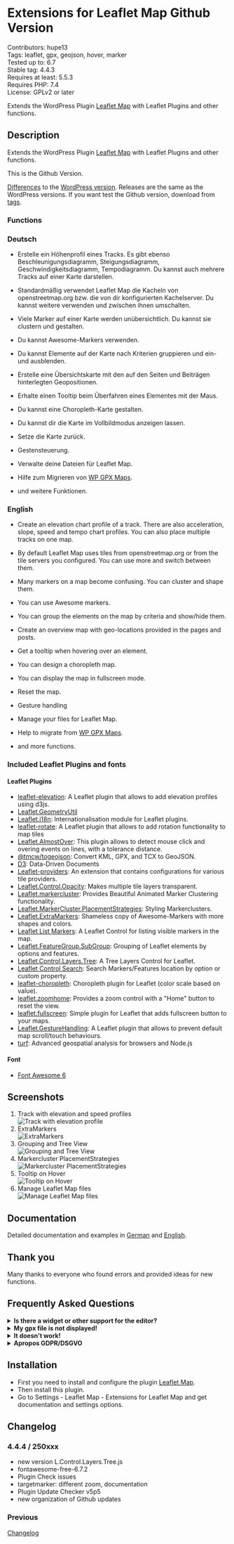 # Extensions for Leaflet Map Github Version

Contributors: hupe13    
Tags: leaflet, gpx, geojson, hover, marker   
Tested up to: 6.7  
Stable tag: 4.4.3     
Requires at least: 5.5.3     
Requires PHP: 7.4     
License: GPLv2 or later

Extends the WordPress Plugin <a href="https://wordpress.org/plugins/leaflet-map/">Leaflet Map</a> with Leaflet Plugins and other functions.

## Description

Extends the WordPress Plugin <a href="https://wordpress.org/plugins/leaflet-map/">Leaflet Map</a> with Leaflet Plugins and other functions.

This is the Github Version.

[Differences](changes.md) to the <a href="https://wordpress.org/plugins/extensions-leaflet-map/">WordPress version</a>.
Releases are the same as the WordPress versions. If you want test the Github version, download from [tags](https://github.com/hupe13/extensions-leaflet-map-github/tags).

### Functions

### Deutsch

* Erstelle ein Höhenprofil eines Tracks. Es gibt ebenso Beschleunigungsdiagramm, Steigungsdiagramm, Geschwindigkeitsdiagramm, Tempodiagramm. Du kannst auch mehrere Tracks auf einer Karte darstellen.

* Standardmäßig verwendet Leaflet Map die Kacheln von openstreetmap.org bzw. die von dir konfigurierten Kachelserver. Du kannst weitere verwenden und zwischen ihnen umschalten.

* Viele Marker auf einer Karte werden unübersichtlich. Du kannst sie clustern und gestalten.

* Du kannst Awesome-Markers verwenden.

* Du kannst Elemente auf der Karte nach Kriterien gruppieren und ein- und ausblenden.

* Erstelle eine Übersichtskarte mit den auf den Seiten und Beiträgen hinterlegten Geopositionen.

* Erhalte einen Tooltip beim Überfahren eines Elementes mit der Maus.

* Du kannst eine Choropleth-Karte gestalten.

* Du kannst dir die Karte im Vollbildmodus anzeigen lassen.

* Setze die Karte zurück.

* Gestensteuerung.

* Verwalte deine Dateien für Leaflet Map.

* Hilfe zum Migrieren von [WP GPX Maps](https://wordpress.org/plugins/wp-gpx-maps/).

* und weitere Funktionen.

### English

* Create an elevation chart profile of a track. There are also acceleration, slope, speed and tempo chart profiles. You can also place multiple tracks on one map.

* By default Leaflet Map uses tiles from openstreetmap.org or from the tile servers you configured. You can use more and switch between them.

* Many markers on a map become confusing. You can cluster and shape them.

* You can use Awesome markers.

* You can group the elements on the map by criteria and show/hide them.

* Create an overview map with geo-locations provided in the pages and posts.

* Get a tooltip when hovering over an element.

* You can design a choropleth map.

* You can display the map in fullscreen mode.

* Reset the map.

* Gesture handling

* Manage your files for Leaflet Map.

* Help to migrate from [WP GPX Maps](https://wordpress.org/plugins/wp-gpx-maps/).

* and more functions.

### Included Leaflet Plugins and fonts

#### Leaflet Plugins

* [leaflet-elevation](https://github.com/Raruto/leaflet-elevation): A Leaflet plugin that allows to add elevation profiles using d3js.
* [Leaflet.GeometryUtil](https://github.com/makinacorpus/Leaflet.GeometryUtil)
* [Leaflet.i18n](https://github.com/yohanboniface/Leaflet.i18n): Internationalisation module for Leaflet plugins.
* [leaflet-rotate](https://github.com/Raruto/leaflet-rotate): A Leaflet plugin that allows to add rotation functionality to map tiles
* [Leaflet.AlmostOver](https://github.com/makinacorpus/Leaflet.AlmostOver): This plugin allows to detect mouse click and overing events on lines, with a tolerance distance.
* [@tmcw/togeojson](https://www.npmjs.com/package/@tmcw/togeojson): Convert KML, GPX, and TCX to GeoJSON.
* [D3](https://github.com/d3/d3): Data-Driven Documents
* [Leaflet-providers](https://github.com/leaflet-extras/leaflet-providers): An extension that contains configurations for various tile providers.
* [Leaflet.Control.Opacity](https://github.com/dayjournal/Leaflet.Control.Opacity): Makes multiple tile layers transparent.
* [Leaflet.markercluster](https://github.com/Leaflet/Leaflet.markercluster): Provides Beautiful Animated Marker Clustering functionality.
* [Leaflet.MarkerCluster.PlacementStrategies](https://github.com/adammertel/Leaflet.MarkerCluster.PlacementStrategies): Styling Markerclusters.
* [Leaflet.ExtraMarkers](https://github.com/coryasilva/Leaflet.ExtraMarkers): Shameless copy of Awesome-Markers with more shapes and colors.
* [Leaflet List Markers](https://github.com/hupe13/leaflet-list-markers): A Leaflet Control for listing visible markers in the map.
* [Leaflet.FeatureGroup.SubGroup](https://github.com/ghybs/Leaflet.FeatureGroup.SubGroup): Grouping of Leaflet elements by options and features.
* [Leaflet.Control.Layers.Tree](https://github.com/jjimenezshaw/Leaflet.Control.Layers.Tree): A Tree Layers Control for Leaflet.
* [Leaflet Control Search](https://github.com/stefanocudini/leaflet-search): Search Markers/Features location by option or custom property.
* [leaflet-choropleth](https://github.com/timwis/leaflet-choropleth): Choropleth plugin for Leaflet (color scale based on value).
* [leaflet.zoomhome](https://github.com/torfsen/leaflet.zoomhome): Provides a zoom control with a "Home" button to reset the view.
* [leaflet.fullscreen](https://github.com/brunob/leaflet.fullscreen): Simple plugin for Leaflet that adds fullscreen button to your maps.
* [Leaflet.GestureHandling](https://github.com/Raruto/leaflet-gesture-handling): A Leaflet plugin that allows to prevent default map scroll/touch behaviours.
* [turf](https://github.com/Turfjs/turf): Advanced geospatial analysis for browsers and Node.js

#### Font

* [Font Awesome 6](https://fontawesome.com/download)

## Screenshots

1. Track with elevation and speed profiles <br>![Track with elevation profile](.wordpress-org/screenshot-1.png)
2. ExtraMarkers <br>![ExtraMarkers](.wordpress-org/screenshot-2.png)
3. Grouping and Tree View <br>![Grouping and Tree View](.wordpress-org/screenshot-3.png)
4. Markercluster PlacementStrategies <br>![Markercluster PlacementStrategies](.wordpress-org/screenshot-4.png)
5. Tooltip on Hover <br>![Tooltip on Hover](.wordpress-org/screenshot-5.png)
6. Manage Leaflet Map files <br>![Manage Leaflet Map files](.wordpress-org/screenshot-6.png)

## Documentation

Detailed documentation and examples in <a href="https://leafext.de/">German</a> and <a href="https://leafext.de/en/">English</a>.

## Thank you

Many thanks to everyone who found errors and provided ideas for new functions.

## Frequently Asked Questions

<p>
<details>
<summary>
<b>Is there a widget or other support for the editor?</b>
</summary>

* Unfortunately both plugins - Leaflet Map and Extensions for Leaflet Map - only work with shortcodes.
* If you have any questions please ask in the [forum](https://wordpress.org/support/plugin/extensions-leaflet-map/).
</details>

<details>
<summary>
<b>My gpx file is not displayed!</b>
</summary>

* Is the URL correct?
* Does the webserver return the correct mime type (application/gpx+xml)?
Put in your `.htaccess`:
```
AddType application/gpx+xml gpx
RewriteRule .*\.gpx$ - [L,T=application/gpx+xml]
```
</details>

<details>
<summary>
<b>It doesn't work!</b>
</summary>

* Are you using any caching plugin? Try to exclude at least these js files from caching:

 - /wp-content/plugins/extensions-leaflet-map/leaflet-plugins/leaflet-elevation-*
 - /wp-content/plugins/extensions-leaflet-map/leaflet-plugins/leaflet-gesture-handling-*

* Are you using any plugin to comply with the GDPR/DSGVO? There might be a problem with that.
* If you use a caching plugin and a GDPR/DSGVO plugin you need to distinguish whether the user has accepted the cookie or not.
* Please ask in the [forum](https://wordpress.org/support/plugin/extensions-leaflet-map/)!
</details>

<details>
<summary>
<b>Apropos GDPR/DSGVO</b>
</summary>

* If you need a plugin for this try [DSGVO snippet for Leaflet Map and its Extensions](https://wordpress.org/plugins/dsgvo-leaflet-map/).
* If you use [Complianz | GDPR/CCPA Cookie Consent](https://wordpress.org/plugins/complianz-gdpr/) see [here](https://complianz.io/leaflet-maps/).
</details>
</p>

## Installation

* First you need to install and configure the plugin <a href="https://wordpress.org/plugins/leaflet-map/">Leaflet Map</a>.
* Then install this plugin.
* Go to Settings - Leaflet Map - Extensions for Leaflet Map and get documentation and settings options.

## Changelog

### 4.4.4 / 250xxx

* new version L.Control.Layers.Tree.js
* fontawesome-free-6.7.2
* Plugin Check issues
* targetmarker: different zoom, documentation
* Plugin Update Checker v5p5
* new organization of Github updates

### Previous

[Changelog](https://github.com/hupe13/extensions-leaflet-map-github/blob/main/CHANGELOG.md)
